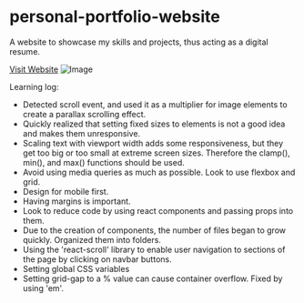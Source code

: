 # personal-portfolio-website
A website to showcase my skills and projects, thus acting as a digital resume. 

[Visit Website](https://mfarabi.vercel.app)
![Image](https://i.ibb.co/BNhLVyW/Demo-image.jpg)


Learning log:

- Detected scroll event, and used it as a multiplier for image elements to create a parallax scrolling effect.
- Quickly realized that setting fixed sizes to elements is not a good idea and makes them unresponsive. 
- Scaling text with viewport width adds some responsiveness, but they get too big or too small at extreme screen sizes. Therefore the clamp(), min(), and max() functions should be used. 
- Avoid using media queries as much as possible. Look to use flexbox and grid. 
- Design for mobile first.
- Having margins is important.
- Look to reduce code by using react components and passing props into them.
- Due to the creation of components, the number of files began to grow quickly. Organized them into folders.
- Using the 'react-scroll' library to enable user navigation to sections of the page by clicking on navbar buttons.
- Setting global CSS variables
- Setting grid-gap to a % value can cause container overflow. Fixed by using 'em'.

